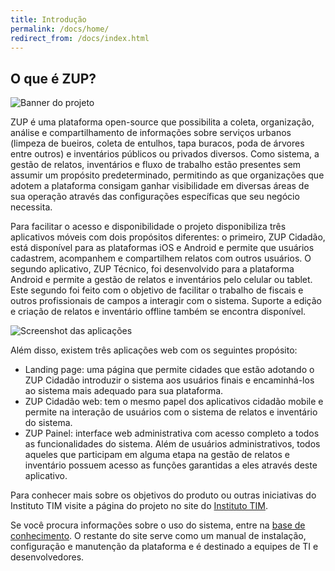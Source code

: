 ```yaml
---
title: Introdução
permalink: /docs/home/
redirect_from: /docs/index.html
---
```


## O que é ZUP?

![Banner do projeto](http://institutotim.org.br/wp-content/uploads/2013/10/zup-topo2.jpg)

ZUP é uma plataforma open-source que possibilita a coleta, organização, análise e compartilhamento de informações sobre
 serviços urbanos (limpeza de bueiros, coleta de entulhos, tapa buracos, poda de árvores entre outros) e inventários
 públicos ou privados diversos. Como sistema, a gestão de relatos, inventários e fluxo de trabalho estão presentes sem
assumir um propósito predeterminado, permitindo as que organizações que adotem a plataforma consigam ganhar visibilidade
 em diversas áreas de sua operação através das configurações específicas que seu negócio necessita.

Para facilitar o acesso e disponibilidade o projeto disponibiliza três aplicativos móveis com dois propósitos diferentes:
o primeiro, ZUP Cidadão, está disponível para as plataformas iOS e Android e permite que usuários cadastrem, acompanhem
e compartilhem relatos com outros usuários. O segundo aplicativo, ZUP Técnico, foi desenvolvido para a plataforma Android
e permite a gestão de relatos e inventários pelo celular ou tablet. Este segundo foi feito com o objetivo de facilitar o
trabalho de fiscais e outros profissionais de campos a interagir com o sistema. Suporte a edição e criação de relatos e
inventário offline também se encontra disponível.

![Screenshot das aplicações](http://institutotim.org.br/wp-content/uploads/2013/10/zup-mockups11.jpg)


Além disso, existem três aplicações web com os seguintes propósito:

 - Landing page: uma página que permite cidades que estão adotando o ZUP Cidadão introduzir o sistema aos usuários
 finais e encaminhá-los ao sistema mais adequado para sua plataforma.
 - ZUP Cidadão web: tem o mesmo papel dos aplicativos cidadão mobile e permite na interação de usuários com o sistema de
  relatos e inventário do sistema.
 - ZUP Painel: interface web administrativa com acesso completo a todos as funcionalidades do sistema. Além de usuários
 administrativos, todos aqueles que participam em alguma etapa na gestão de relatos e inventário possuem acesso as
 funções garantidas a eles através deste aplicativo.

Para conhecer mais sobre os objetivos do produto ou outras iniciativas do Instituto TIM
visite a página do projeto no site do [Instituto TIM](http://institutotim.org.br/solucoes/zup/).

Se você procura informações sobre o uso do sistema, entre na [base de conhecimento](http://zeladoriaurbana.zendesk.com/hc/pt-br).
O restante do site serve como um manual de instalação, configuração e manutenção da plataforma e é destinado a equipes
de TI e desenvolvedores.
